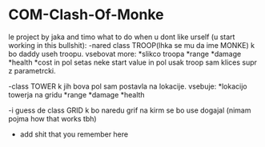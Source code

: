 # COM-Clash-Of-Monke
le project by jaka and timo
what to do when u dont like urself (u start working in this bullshit):
-nared class TROOP(lhka se mu da ime MONKE) k bo daddy useh troopu.
vsebovat more:
*slikco troopa
*range
*damage
*health
*cost
in pol setas neke start value in pol usak troop sam klices supr z parametrcki.

-class TOWER k jih bova pol sam postavla na lokacije.
vsebuje:
*lokacijo towerja na gridu
*range
*damage
*health

-i guess de class GRID k bo naredu grif na kirm se bo use dogajal
(nimam pojma how that works tbh)

- add shit that you remember here 
